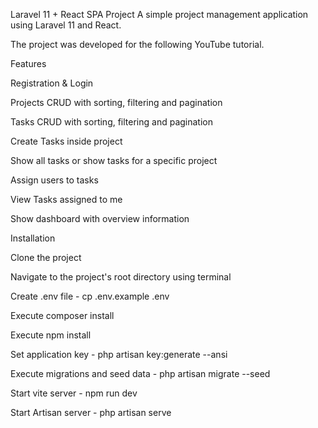 Laravel 11 + React SPA Project
A simple project management application using Laravel 11 and React.

The project was developed for the following YouTube tutorial.

Features

Registration & Login

Projects CRUD with sorting, filtering and pagination

Tasks CRUD with sorting, filtering and pagination

Create Tasks inside project

Show all tasks or show tasks for a specific project

Assign users to tasks

View Tasks assigned to me

Show dashboard with overview information

Installation

Clone the project

Navigate to the project's root directory using terminal

Create .env file - cp .env.example .env

Execute composer install

Execute npm install

Set application key - php artisan key:generate --ansi

Execute migrations and seed data - php artisan migrate --seed

Start vite server - npm run dev

Start Artisan server - php artisan serve
